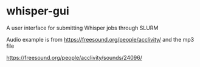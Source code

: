 # whisper-gui

A user interface for submitting Whisper jobs through SLURM

Audio example is from https://freesound.org/people/acclivity/ and the mp3 file

https://freesound.org/people/acclivity/sounds/24096/


